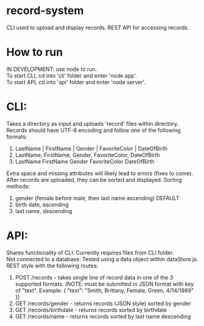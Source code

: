# record-system
CLI used to upload and display records. REST API for accessing records.
# How to run
IN DEVELOPMENT: use node to run. <br>
To start CLI, cd into 'cli' folder and enter 'node app'. <br>
To start API, cd into 'api' folder and enter 'node server'.
# CLI:
Takes a directory as input and uploads 'record' files within directory. <br>
Records should have UTF-8 encoding and follow one of the following formats:
1. LastName | FirstName | Gender | FavoriteColor | DateOfBirth
2. LastName, FirstName, Gender, FavoriteColor, DateOfBirth
3. LastName FirstName Gender FavoriteColor DateOfBirth

Extra space and missing attributes will likely lead to errors (fixes to come). <br>
After records are uploaded, they can be sorted and displayed. Sorting methods: 
1. gender (female before male, then last name ascending) DEFAULT
2. birth date, ascending
3. last name, descending

# API:
Shares functionality of CLI. Currently requires files from CLI folder. <br>
Not connected to a database. Tested using a data object within dataStore.js. <br>
REST style with the following routes:
1. POST /records - takes single line of record data in one of the 3 supported formats.
(NOTE: must be submitted in JSON format with key of "text". Example: { "text": "Smith, Brittany, Female, Green, 4/14/1989" })
2. GET /records/gender - returns records (JSON style) sorted by gender
3. GET /records/birthdate - returns records sorted by birthdate
4. GET /records/name - returns records sorted by last name descending
